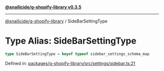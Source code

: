 [**@snailicide/g-shopify-library v0.3.5**](../README.md)

---

[@snailicide/g-shopify-library](../README.md) / SideBarSettingType

# Type Alias: SideBarSettingType

```ts
type SideBarSettingType = keyof typeof sidebar_settings_schema_map
```

Defined in:
[packages/g-shopify-library/src/settings/sidebar.ts:21](https://github.com/gbtunney/snailicide-monorepo/blob/master/packages/g-shopify-library/src/settings/sidebar.ts#L21)
